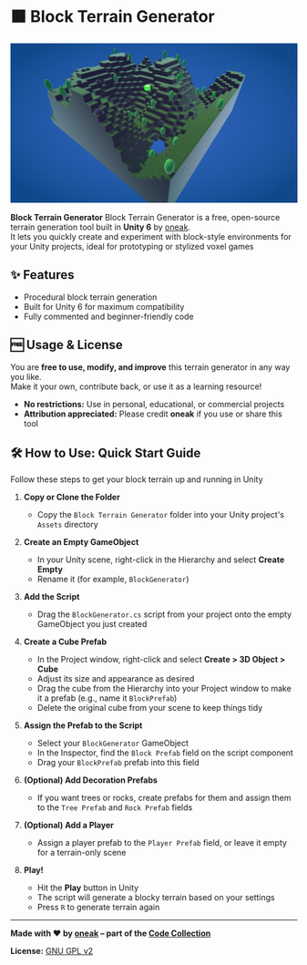 # 🟫 Block Terrain Generator

![Screenshot](screenshot.png)

**Block Terrain Generator** Block Terrain Generator is a free, open-source terrain generation tool built in **Unity 6** by [oneak](https://realmmadness.com/oneak).  
It lets you quickly create and experiment with block-style environments for your Unity projects, ideal for prototyping or stylized voxel games

## ✨ Features
- Procedural block terrain generation
- Built for Unity 6 for maximum compatibility
- Fully commented and beginner-friendly code

## 🆓 Usage & License

You are **free to use, modify, and improve** this terrain generator in any way you like.  
Make it your own, contribute back, or use it as a learning resource!

- **No restrictions:** Use in personal, educational, or commercial projects
- **Attribution appreciated:** Please credit **oneak** if you use or share this tool

## 🛠️ How to Use: Quick Start Guide

Follow these steps to get your block terrain up and running in Unity

1. **Copy or Clone the Folder**  
   - Copy the `Block Terrain Generator` folder into your Unity project's `Assets` directory

2. **Create an Empty GameObject**  
   - In your Unity scene, right-click in the Hierarchy and select **Create Empty** 
   - Rename it (for example, `BlockGenerator`)

3. **Add the Script**  
   - Drag the `BlockGenerator.cs` script from your project onto the empty GameObject you just created

4. **Create a Cube Prefab**  
   - In the Project window, right-click and select **Create > 3D Object > Cube**
   - Adjust its size and appearance as desired
   - Drag the cube from the Hierarchy into your Project window to make it a prefab (e.g., name it `BlockPrefab`)
   - Delete the original cube from your scene to keep things tidy

5. **Assign the Prefab to the Script**  
   - Select your `BlockGenerator` GameObject
   - In the Inspector, find the `Block Prefab` field on the script component
   - Drag your `BlockPrefab` prefab into this field

6. **(Optional) Add Decoration Prefabs**  
   - If you want trees or rocks, create prefabs for them and assign them to the `Tree Prefab` and `Rock Prefab` fields

7. **(Optional) Add a Player**  
   - Assign a player prefab to the `Player Prefab` field, or leave it empty for a terrain-only scene

8. **Play!**  
   - Hit the **Play** button in Unity
   - The script will generate a blocky terrain based on your settings
   - Press `R` to generate terrain again

---

**Made with ❤️ by [oneak](https://realmmadness.com/oneak) – part of the [Code Collection](../../README.md)**

**License:** [GNU GPL v2](https://www.gnu.org/licenses/old-licenses/gpl-2.0.html)